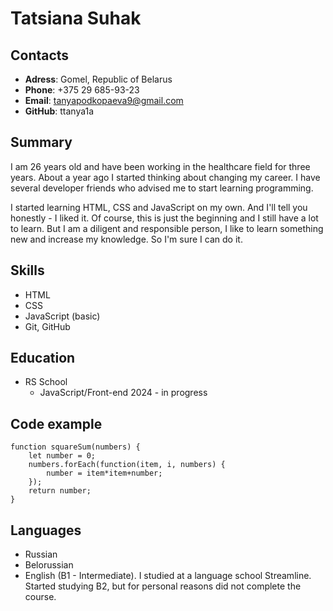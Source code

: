 # Tatsiana Suhak

## Contacts
- **Adress**: Gomel, Republic of Belarus
- **Phone**: +375 29 685-93-23
- **Email**: tanyapodkopaeva9@gmail.com
- **GitHub**: ttanya1a

## Summary
I am 26 years old and have been working
 in the healthcare field for three years.
About a year ago I started thinking about changing
my career. I have several developer friends who
advised me to start learning programming.


I started learning HTML, CSS and JavaScript on my own. 
And I'll tell you honestly - I liked it. Of course,
this is just the beginning and I still have a lot to learn.
But I am a diligent and responsible person,
I like to learn something new and increase my knowledge.
So I'm sure I can do it.

## Skills
- HTML
- CSS
- JavaScript (basic)
- Git, GitHub

## Education
- RS School
  - JavaScript/Front-end 2024 - in progress

## Code example
```
function squareSum(numbers) {
    let number = 0;
    numbers.forEach(function(item, i, numbers) {
        number = item*item+number;
    });
    return number;
}
```

## Languages
- Russian
- Belorussian
- English (B1 - Intermediate). I studied at a
language school Streamline. Started studying B2, 
but for personal reasons did not complete the course.